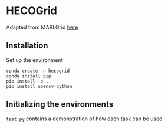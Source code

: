 # HECOGrid

Adapted from MARLGrid [here](https://github.com/kandouss/marlgrid)

## Installation

Set up the environment

```
conda create -n hecogrid
conda install pip
pip install -e .
pip install opencv-python
```

## Initializing the environments

`test.py` contains a demonstration of how each task can be used



